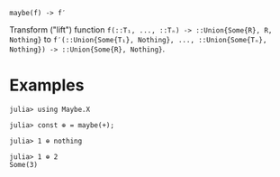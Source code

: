     maybe(f) -> f′

Transform ("lift") function `f(::T₁, ..., ::Tₙ) -> ::Union{Some{R}, R,
Nothing}` to `f′(::Union{Some{T₁}, Nothing}, ..., ::Union{Some{Tₙ},
Nothing}) -> ::Union{Some{R}, Nothing}`.

# Examples
```jldoctest
julia> using Maybe.X

julia> const ⊕ = maybe(+);

julia> 1 ⊕ nothing

julia> 1 ⊕ 2
Some(3)
```
